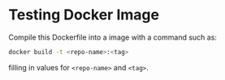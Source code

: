 # Testing Docker Image
Compile this Dockerfile into a image with a command such as:
```bash
docker build -t <repo-name>:<tag>
```
filling in values for `<repo-name>` and `<tag>`.
